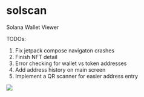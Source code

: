 # solscan

Solana Wallet Viewer

TODOs:
1. Fix jetpack compose navigaton crashes
2. Finish NFT detail
3. Error checking for wallet vs token addresses
4. Add address history on main screen
5. Implement a QR scanner for easier address entry

![](https://media.giphy.com/media/bjTRBSkC7qCog5wUyl/giphy.gif)

